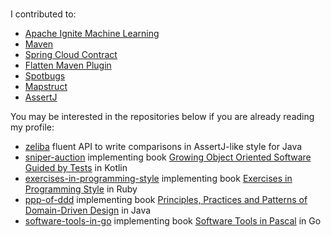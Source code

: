 <br>


I contributed to:
* [Apache Ignite Machine Learning](https://github.com/apache/ignite/pulls?q=is%3Apr+author%3Adehasi+is%3Aclosed+)
* [Maven](https://github.com/apache/maven/commits?author=dehasi)
* [Spring Cloud Contract](https://github.com/spring-cloud/spring-cloud-contract/commits?author=dehasi)
* [Flatten Maven Plugin](https://github.com/mojohaus/flatten-maven-plugin/pull/152)
* [Spotbugs](https://github.com/spotbugs/spotbugs/pulls?q=author%3Adehasi+)
* [Mapstruct](https://github.com/mapstruct/mapstruct/pulls?q=author%3Adehasi)
* [AssertJ](https://github.com/assertj/assertj/pulls?q=author%3Adehasi+)

You may be interested in the repositories below if you are already reading my profile:

* [zeliba](https://github.com/dehasi/zeliba) fluent API to write comparisons in AssertJ-like style for Java
* [sniper-auction](https://github.com/dehasi/sniper-auction) implementing book [Growing Object Oriented Software Guided by Tests](http://growing-object-oriented-software.com) in Kotlin
* [exercises-in-programming-style](https://github.com/dehasi/exercises-in-programming-style) implementing book  [Exercises in Programming Style](https://books.google.nl/books/about/Exercises_in_Programming_Style.html) in Ruby
* [ppp-of-ddd](https://github.com/dehasi/ppp-of-ddd) implementing book [Principles, Practices and Patterns of Domain-Driven Design](https://www.goodreads.com/en/book/show/25531393) in Java
* [software-tools-in-go](https://github.com/dehasi/software-tools-in-go) implementing book [Software Tools in Pascal](https://www.goodreads.com/en/book/show/515602) in Go
